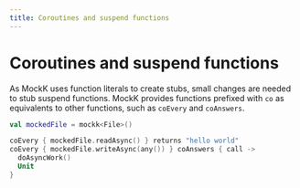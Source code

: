 ```yaml
---
title: Coroutines and suspend functions
---
```


# Coroutines and suspend functions

As MockK uses function literals to create stubs, small changes are needed to stub suspend functions. MockK provides functions prefixed with `co` as equivalents to other functions, such as `coEvery` and `coAnswers`.

```kotlin
val mockedFile = mockk<File>()

coEvery { mockedFile.readAsync() } returns "hello world"
coEvery { mockedFile.writeAsync(any()) } coAnswers { call ->
  doAsyncWork()
  Unit
}
```
